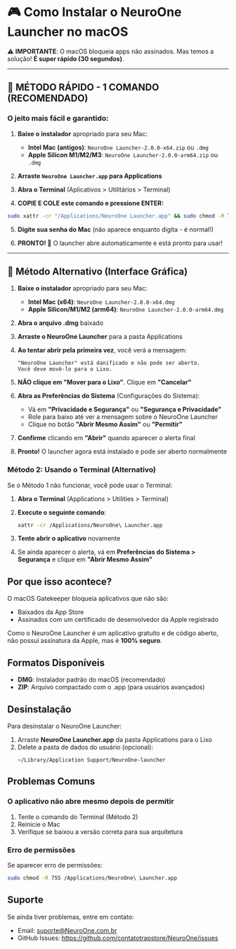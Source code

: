 ﻿# 🎮 Como Instalar o NeuroOne Launcher no macOS

⚠️ **IMPORTANTE**: O macOS bloqueia apps não assinados. Mas temos a solução! **É super rápido (30 segundos)**.

---

## 🚀 MÉTODO RÁPIDO - 1 COMANDO (RECOMENDADO)

### O jeito mais fácil e garantido:

1. **Baixe o instalador** apropriado para seu Mac:
   - **Intel Mac (antigos)**: `NeuroOne Launcher-2.0.0-x64.zip` ou `.dmg`
   - **Apple Silicon M1/M2/M3**: `NeuroOne Launcher-2.0.0-arm64.zip` ou `.dmg`

2. **Arraste `NeuroOne Launcher.app` para Applications**

3. **Abra o Terminal** (Aplicativos > Utilitários > Terminal)

4. **COPIE E COLE este comando e pressione ENTER:**

```bash
sudo xattr -cr "/Applications/NeuroOne Launcher.app" && sudo chmod -R 755 "/Applications/NeuroOne Launcher.app" && open "/Applications/NeuroOne Launcher.app"
```

5. **Digite sua senha do Mac** (não aparece enquanto digita - é normal!)

6. **PRONTO! 🎉** O launcher abre automaticamente e está pronto para usar!

---

## 📝 Método Alternativo (Interface Gráfica)

1. **Baixe o instalador** apropriado para seu Mac:
   - **Intel Mac (x64)**: `NeuroOne Launcher-2.0.0-x64.dmg`
   - **Apple Silicon/M1/M2 (arm64)**: `NeuroOne Launcher-2.0.0-arm64.dmg`

2. **Abra o arquivo .dmg** baixado

3. **Arraste o NeuroOne Launcher** para a pasta Applications

4. **Ao tentar abrir pela primeira vez**, você verá a mensagem:
   ```
   "NeuroOne Launcher" está danificado e não pode ser aberto.
   Você deve movê-lo para o Lixo.
   ```

5. **NÃO clique em "Mover para o Lixo"**. Clique em **"Cancelar"**

6. **Abra as Preferências do Sistema** (Configurações do Sistema):
   - Vá em **"Privacidade e Segurança"** ou **"Segurança e Privacidade"**
   - Role para baixo até ver a mensagem sobre o NeuroOne Launcher
   - Clique no botão **"Abrir Mesmo Assim"** ou **"Permitir"**

7. **Confirme** clicando em **"Abrir"** quando aparecer o alerta final

8. **Pronto!** O launcher agora está instalado e pode ser aberto normalmente

### Método 2: Usando o Terminal (Alternativo)

Se o Método 1 não funcionar, você pode usar o Terminal:

1. **Abra o Terminal** (Applications > Utilities > Terminal)

2. **Execute o seguinte comando**:
   ```bash
   xattr -cr /Applications/NeuroOne\ Launcher.app
   ```

3. **Tente abrir o aplicativo** novamente

4. Se ainda aparecer o alerta, vá em **Preferências do Sistema > Segurança** e clique em **"Abrir Mesmo Assim"**

## Por que isso acontece?

O macOS Gatekeeper bloqueia aplicativos que não são:
- Baixados da App Store
- Assinados com um certificado de desenvolvedor da Apple registrado

Como o NeuroOne Launcher é um aplicativo gratuito e de código aberto, não possui assinatura da Apple, mas é **100% seguro**.

## Formatos Disponíveis

- **DMG**: Instalador padrão do macOS (recomendado)
- **ZIP**: Arquivo compactado com o .app (para usuários avançados)

## Desinstalação

Para desinstalar o NeuroOne Launcher:

1. Arraste **NeuroOne Launcher.app** da pasta Applications para o Lixo
2. Delete a pasta de dados do usuário (opcional):
   ```
   ~/Library/Application Support/NeuroOne-launcher
   ```

## Problemas Comuns

### O aplicativo não abre mesmo depois de permitir

1. Tente o comando do Terminal (Método 2)
2. Reinicie o Mac
3. Verifique se baixou a versão correta para sua arquitetura

### Erro de permissões

Se aparecer erro de permissões:
```bash
sudo chmod -R 755 /Applications/NeuroOne\ Launcher.app
```

## Suporte

Se ainda tiver problemas, entre em contato:
- Email: suporte@NeuroOne.com.br
- GitHub Issues: https://github.com/contatotrapstore/NeuroOne/issues

